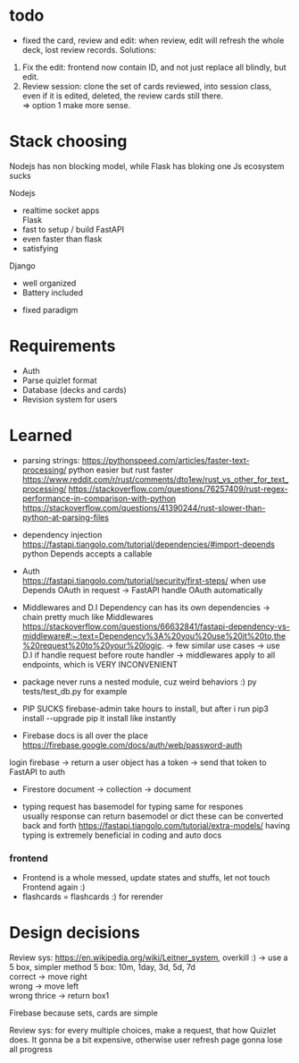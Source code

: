 # todo 
- fixed the card, review and edit: when review, edit will refresh the whole deck, lost review records. Solutions: 
1. Fix the edit: frontend now contain ID, and not just replace all blindly, but edit. 
2. Review session: clone the set of cards reviewed, into session class, even if it is edited, deleted, the review 
cards still there.  
=> option 1 make more sense.

# Stack choosing
Nodejs has non blocking model, while Flask has bloking one 
Js ecosystem sucks   

Nodejs 
  + realtime socket apps   
Flask  
  + fast to setup / build 
FastAPI 
  + even faster than flask 
  + satisfying 

Django 
  + well organized  
  + Battery included 
  - fixed paradigm  

# Requirements 
- Auth  
- Parse quizlet format 
- Database (decks and cards) 
- Revision system for users  

# Learned 
- parsing strings: 
https://pythonspeed.com/articles/faster-text-processing/ 
python easier but rust faster 
https://www.reddit.com/r/rust/comments/dto1ew/rust_vs_other_for_text_processing/
https://stackoverflow.com/questions/76257409/rust-regex-performance-in-comparison-with-python
https://stackoverflow.com/questions/41390244/rust-slower-than-python-at-parsing-files 

- dependency injection  
https://fastapi.tiangolo.com/tutorial/dependencies/#import-depends  
python Depends accepts a callable
 
- Auth   
https://fastapi.tiangolo.com/tutorial/security/first-steps/ 
when use Depends OAuth in request -> FastAPI handle OAuth automatically 

- Middlewares and D.I
Dependency can has its own dependencies -> chain pretty much like Middlewares
https://stackoverflow.com/questions/66632841/fastapi-dependency-vs-middleware#:~:text=Dependency%3A%20you%20use%20it%20to,the%20request%20to%20your%20logic. 
-> few similar use cases
-> use D.I if handle request before route handler 
-> middlewares apply to all endpoints, which is VERY INCONVENIENT

- package
never runs a nested module, cuz weird behaviors :) py tests/test_db.py for example

- PIP SUCKS 
firebase-admin take hours to install, 
but after i run pip3 install --upgrade pip
it install like instantly

- Firebase docs is all over the place
https://firebase.google.com/docs/auth/web/password-auth
<!-- -> this for example, it returns a user, but idk what that user Object contains :) -->
<!-- -> dont know whether that has a token for me to verify in my FastAPI --> 
login firebase -> return a user object has a token -> send that token to FastAPI to auth 

- Firestore
document -> collection -> document 

 
- typing 
request has basemodel for typing 
same for respones  
usually response can return basemodel or dict 
these can be converted back and forth  https://fastapi.tiangolo.com/tutorial/extra-models/
having typing is extremely beneficial in coding and auto docs

### frontend
- Frontend is a whole messed, update states and stuffs, let not touch Frontend again :)   
- flashcards = flashcards :) for rerender 

# Design decisions 
Review sys: https://en.wikipedia.org/wiki/Leitner_system, overkill :) 
-> use a 5 box, simpler method 
5 box: 10m, 1day, 3d, 5d, 7d  
correct -> move right   
wrong -> move left  
wrong thrice -> return box1 

Firebase because sets, cards are simple  

Review sys: for every multiple choices, make a request, that how Quizlet does. It gonna be a bit expensive, otherwise 
user refresh page gonna lose all progress
